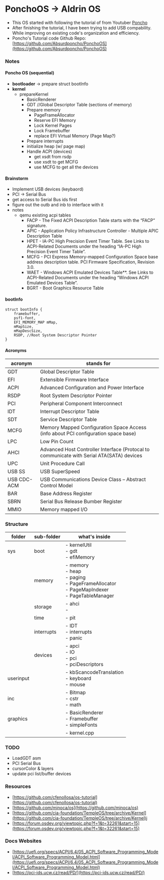 # PonchoOS -> Aldrin OS
- This OS started with following the tutorial of from Youtuber [Poncho](https://www.youtube.com/channel/UC15iQ_QzTPxB6yGzzifJfKA)
- After finishing the tutorial, I have been trying to add USB compability. While improving on existing code's organization and efficiency.
- Poncho's Tutorial code Github Repo: [https://github.com/Absurdponcho/PonchoOS](https://github.com/Absurdponcho/PonchoOS)

### Notes
#### Poncho OS (sequential)
- __bootloader__ -> prepare struct bootInfo
- __kernel__
    - prepareKernel
        - BasicRenderer
        - GDT //Global Descriptor Table (sections of memory)
        - Prepare memory
            - PageFrameAllocator
            - Reserve EFI Memory
            - Lock Kernel Pages
            - Lock Framebuffer
            - replace EFI Virtual Memory (Page Map?)
        - Prepare interrupts
        - initialize heap (w/ page map)
        - Handle ACPI (devices)
            - get xsdt from rsdp
            - use xsdt to get MCFG
            - use MCFG to get all the devices

#### Brainstorm
- Implement USB devices (keybaord)
- PCI -> Serial Bus
- get access to Serial Bus ids first
- figure out the outb and inb to interface with it
- notes
    - qemu existing acpi tables
        - FACP - The Fixed ACPI Description Table starts with the “FACP” signature. 
        - APIC - Application Policy Infrastructure Controller - Multiple APIC Description Table
        - HPET - IA-PC High Precision Event Timer Table. See Links to ACPI-Related Documents under the heading “IA-PC High Precision Event Timer Table”.
        - MCFG - PCI Express Memory-mapped Configuration Space base address description table. PCI Firmware Specification, Revision 3.0.
        - WAET - Windows ACPI Emulated Devices Table**. See Links to ACPI-Related Documents under the heading “Windows ACPI Emulated Devices Table”.
        - BGRT - Boot Graphics Resource Table


#### bootInfo
```{cpp}
struct bootInfo {
    framebuffer,
    psf1-font,
    EFI_MEMORY_MAP mMap,
    mMapSize,
    mMapDescSize,
    RSDP, //Root System Descriptor Pointer
}
```

#### Acronyms
|acronym|stands for|
|---|---|
|GDT|Global Descriptor Table|
|EFI|Extensible Firmware Interface|
|ACPI|Advanced Configuration and Power Interface|
|RSDP|Root System Descriptor Pointer|
|PCI|Peripheral Component Interconnect|
|IDT|Interrupt Descriptor Table|
|SDT|Service Descriptor Table|
|MCFG|Memory Mapped Configuration Space Access (info about PCI configuration space base)|
|LPC|Low Pin Count|
|AHCI|Advanced Host Controller Interface (Protocal to communicate with Serial ATA(SATA) devices|
|UPC|Unit Procedure Call|
|USB SS|USB SuperSpeed|
|USB CDC-ACM|USB Communications Device Class – Abstract Control Model|
|BAR|Base Address Register|
|SBRN|Serial Bus Release Bumber Register|
|MMIO|Memory mapped I/O|

### Structure
|folder|sub-folder|what's inside|
|---    |---    |---|
|sys    |boot   |- kernelUtil<br/>- gdt<br/>- efiMemory
|       |memory |- memory<br/>- heap<br/>- paging<br/>- PageFrameAllocator<br/>- PageMapIndexer<br/>- PageTableManager
|       |storage|- ahci<br/>- 
|       |time   |- pit
|       |interrupts|- IDT<br/>- interrupts<br/>- panic<br/>
|       |devices|- apci<br/>- IO<br/>- pci<br/>- pciDescriptors
|userinput|     |- kbScancodeTranslation<br/>- keyboard<br/>- mouse<br/>
|inc    |       |- Bitmap<br/>- cstr<br/>- math<br/>
|graphics|      |- BasicRenderer<br/>- Framebuffer<br/>- simpleFonts
|       |       |- kernel.cpp<br/>

### TODO
- LoadGDT asm
- PCI Serial Bus
- cursorColor & layers
- update pci list/buffer devices


### Resources
- [https://github.com/cfenollosa/os-tutorial](https://github.com/cfenollosa/os-tutorial)
- [https://github.com/minoca/os](https://github.com/minoca/os)
- [https://github.com/cia-foundation/TempleOS/tree/archive/Kernel](https://github.com/cia-foundation/TempleOS/tree/archive/Kernel)j
- [https://forum.osdev.org/viewtopic.php?f=1&t=32261&start=15](https://forum.osdev.org/viewtopic.php?f=1&t=32261&start=15)


### Docs Websites
- [https://uefi.org/specs/ACPI/6.4/05_ACPI_Software_Programming_Model/ACPI_Software_Programming_Model.html](https://uefi.org/specs/ACPI/6.4/05_ACPI_Software_Programming_Model/ACPI_Software_Programming_Model.html)
- [https://pci-ids.ucw.cz/read/PD/](https://pci-ids.ucw.cz/read/PD/)
